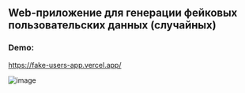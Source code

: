 ## Web-приложение для генерации фейковых пользовательских данных (случайных)

### Demo:
https://fake-users-app.vercel.app/

![image](https://github.com/mrriina/fake-users-app/assets/100038775/7492c658-8c1d-4d4b-97da-da25be1d8de3)
